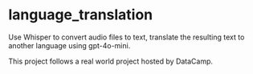 # language_translation
Use Whisper to convert audio files to text, translate the resulting text to another language using gpt-4o-mini.


This project follows a real world project hosted by DataCamp.
